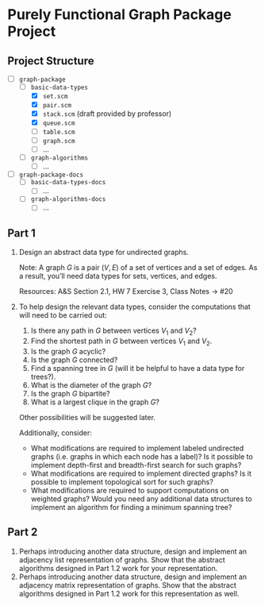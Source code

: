 # Purely Functional Graph Package Project

## Project Structure

- [ ] `graph-package`
  - [ ] `basic-data-types`
    - [x] `set.scm`
    - [x] `pair.scm`
    - [x] `stack.scm` (draft provided by professor)
    - [x] `queue.scm`
    - [ ] `table.scm`
    - [ ] `graph.scm`
    - [ ] ...
  - [ ] `graph-algorithms`
    - [ ] ...
- [ ] `graph-package-docs`
  - [ ] `basic-data-types-docs`
    - [ ] ...
  - [ ] `graph-algorithms-docs`
    - [ ] ...

## Part 1

1. Design an abstract data type for undirected graphs.

   Note: A graph $G$ is a pair $(V, E)$ of a set of vertices and a set of edges. As a result, you’ll need data types for sets, vertices, and edges.

   Resources: A&S Section 2.1, HW 7 Exercise 3, Class Notes → #20

2. To help design the relevant data types, consider the computations that will need to be carried out:

   1. Is there any path in $G$ between vertices $V_1$ and $V_2$?
   2. Find the shortest path in $G$ between vertices $V_1$ and $V_2$.
   3. Is the graph $G$ acyclic?
   4. Is the graph $G$ connected?
   5. Find a spanning tree in $G$ (will it be helpful to have a data type for trees?).
   6. What is the diameter of the graph $G$?
   7. Is the graph $G$ bipartite?
   8. What is a largest clique in the graph $G$?

   Other possibilities will be suggested later.

   Additionally, consider:

   - What modifications are required to implement labeled undirected graphs (i.e. graphs in which each node has a label)? Is it possible to implement depth-first and breadth-first search for such graphs?
   - What modifications are required to implement directed graphs? Is it possible to implement topological sort for such graphs?
   - What modifications are required to support computations on weighted graphs? Would you need any additional data structures to implement an algorithm for finding a minimum spanning tree?

## Part 2

1. Perhaps introducing another data structure, design and implement an adjacency list representation of graphs. Show that the abstract algorithms designed in Part 1.2 work for your representation.
2. Perhaps introducing another data structure, design and implement an adjacency matrix representation of graphs. Show that the abstract algorithms designed in Part 1.2 work for this representation as well.
